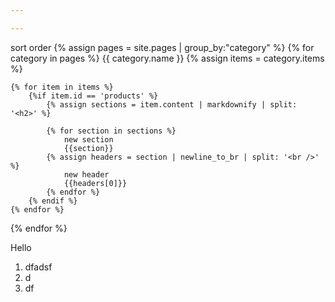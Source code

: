 ```yaml
---

---
```

sort order
{% assign pages = site.pages | group_by:"category" %}
{% for category in pages %}
{{ category.name }}
{% assign items = category.items %}

	{% for item in items %}
		{%if item.id == 'products' %}
			{% assign sections = item.content | markdownify | split: '<h2>' %}

			{% for section in sections %}
				new section
				{{section}}
			{% assign headers = section | newline_to_br | split: '<br />' %}
				new header
				{{headers[0]}}
			{% endfor %}
		{% endif %}
	{% endfor %}
{% endfor %}

Hello

1. dfadsf
1. d
1. df
